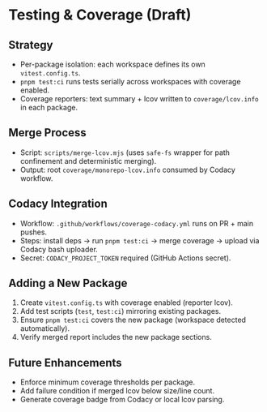 # Testing & Coverage (Draft)

## Strategy

- Per-package isolation: each workspace defines its own `vitest.config.ts`.
- `pnpm test:ci` runs tests serially across workspaces with coverage enabled.
- Coverage reporters: text summary + lcov written to `coverage/lcov.info` in each package.

## Merge Process

- Script: `scripts/merge-lcov.mjs` (uses `safe-fs` wrapper for path confinement and deterministic merging).
- Output: root `coverage/monorepo-lcov.info` consumed by Codacy workflow.

## Codacy Integration

- Workflow: `.github/workflows/coverage-codacy.yml` runs on PR + main pushes.
- Steps: install deps → run `pnpm test:ci` → merge coverage → upload via Codacy bash uploader.
- Secret: `CODACY_PROJECT_TOKEN` required (GitHub Actions secret).

## Adding a New Package

1. Create `vitest.config.ts` with coverage enabled (reporter lcov).
2. Add test scripts (`test`, `test:ci`) mirroring existing packages.
3. Ensure `pnpm test:ci` covers the new package (workspace detected automatically).
4. Verify merged report includes the new package sections.

## Future Enhancements

- Enforce minimum coverage thresholds per package.
- Add failure condition if merged lcov below size/line count.
- Generate coverage badge from Codacy or local lcov parsing.
